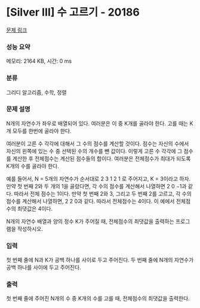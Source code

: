 # [Silver III] 수 고르기 - 20186 

[문제 링크](https://www.acmicpc.net/problem/20186) 

### 성능 요약

메모리: 2164 KB, 시간: 0 ms

### 분류

그리디 알고리즘, 수학, 정렬

### 문제 설명

<p>N개의 자연수가 좌우로 배열되어 있다. 여러분은 이 중 K개를 골라야 한다. 고를 때는 K개 모두를 한번에 골라야 한다.</p>

<p>여러분이 고른 수 각각에 대해서 그 수의 점수를 계산할 것이다. 점수는 자신의 수에서 자신의 왼쪽에 있는 수 중 선택된 수의 개수를 뺀 값이다. 이렇게 고른 수 각각에 그 점수를 계산한 후 전체점수는 계산된 점수들의 합이다. 여러분은 전체점수가 최대가 되도록 K개의 수를 골라야 한다.</p>

<p>예를 들어서, N = 5개의 자연수가 순서대로 2 3 1 2 1 로 주어지고, K = 3이라고 하자. 만약 첫 번째 2와 두 개의 1을 골랐다면, 각 수의 점수를 계산해서 나열하면 2 0 −1과 같다. 따라서 전체 점수는 1이다. 만약 첫 번째 2와 3, 그리고 두 번째 2를 고르고, 각 수의 점수를 계산해서 나열하면, 2 2 0과 같다. 따라서 전체점수는 4이다. 이 예에서 전체점수의 최댓값은 4이다.</p>

<p>N개의 자연수 배열과 양의 정수 K가 주어질 때, 전체점수의 최댓값을 출력하는 프로그램을 작성하시오.</p>

### 입력 

 <p>첫 번째 줄에 N과 K가 공백 하나를 사이로 두고 주어진다. 두 번째 줄에 N개의 자연수가 공백 하나를 사이에 두고 주어진다.</p>

### 출력 

 <p>첫 번째 줄에 주어진 N개의 수 중 K개의 수를 고를 때, 전체점수의 최댓값을 출력한다.</p>

